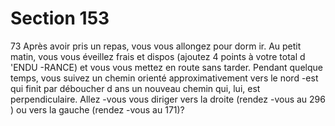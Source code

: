 # Section 153

73
Après avoir pris un repas, vous vous allongez pour dorm ir. Au
petit matin, vous vous éveillez frais et dispos (ajoutez 4 points à
votre total d 'ENDU -RANCE)  et vous vous mettez en route sans
tarder. Pendant quelque temps, vous suivez un chemin orienté
approximativement vers le nord -est qui finit par déboucher d ans
un nouveau chemin qui, lui, est perpendiculaire. Allez -vous vous
diriger vers la droite (rendez -vous au 296 ) ou vers la gauche
(rendez -vous au 171)?